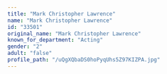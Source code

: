 ```yaml
---
title: "Mark Christopher Lawrence"
name: "Mark Christopher Lawrence"
id: "33501"
original_name: "Mark Christopher Lawrence"
known_for_department: "Acting"
gender: "2"
adult: "false"
profile_path: "/uQgXQbaDS0hoPyqUhs5Z97KIZPA.jpg"
---
```

